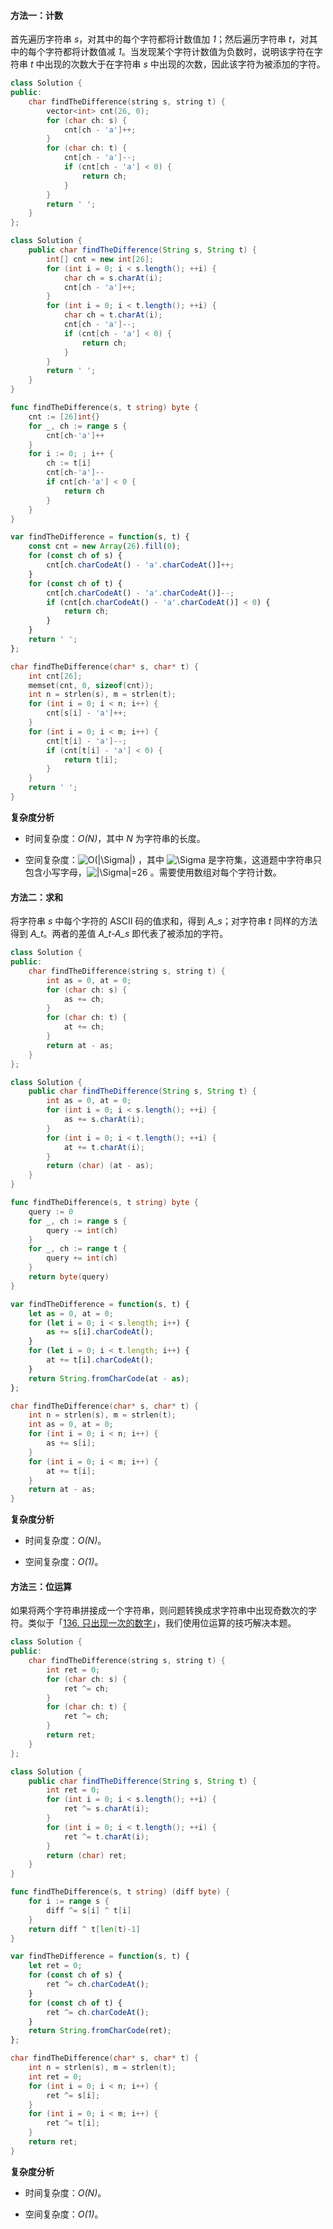 #### 方法一：计数

首先遍历字符串 *s*，对其中的每个字符都将计数值加 *1*；然后遍历字符串 *t*，对其中的每个字符都将计数值减 *1*。当发现某个字符计数值为负数时，说明该字符在字符串 *t* 中出现的次数大于在字符串 *s* 中出现的次数，因此该字符为被添加的字符。

```C++ [sol1-C++]
class Solution {
public:
    char findTheDifference(string s, string t) {
        vector<int> cnt(26, 0);
        for (char ch: s) {
            cnt[ch - 'a']++;
        }
        for (char ch: t) {
            cnt[ch - 'a']--;
            if (cnt[ch - 'a'] < 0) {
                return ch;
            }
        }
        return ' ';
    }
};
```

```Java [sol1-Java]
class Solution {
    public char findTheDifference(String s, String t) {
        int[] cnt = new int[26];
        for (int i = 0; i < s.length(); ++i) {
            char ch = s.charAt(i);
            cnt[ch - 'a']++;
        }
        for (int i = 0; i < t.length(); ++i) {
            char ch = t.charAt(i);
            cnt[ch - 'a']--;
            if (cnt[ch - 'a'] < 0) {
                return ch;
            }
        }
        return ' ';
    }
}
```

```Go [sol1-Golang]
func findTheDifference(s, t string) byte {
    cnt := [26]int{}
    for _, ch := range s {
        cnt[ch-'a']++
    }
    for i := 0; ; i++ {
        ch := t[i]
        cnt[ch-'a']--
        if cnt[ch-'a'] < 0 {
            return ch
        }
    }
}
```

```JavaScript [sol1-JavaScript]
var findTheDifference = function(s, t) {
    const cnt = new Array(26).fill(0);
    for (const ch of s) {
        cnt[ch.charCodeAt() - 'a'.charCodeAt()]++;
    }
    for (const ch of t) {
        cnt[ch.charCodeAt() - 'a'.charCodeAt()]--;
        if (cnt[ch.charCodeAt() - 'a'.charCodeAt()] < 0) {
            return ch;
        }
    }
    return ' ';
};
```

```C [sol1-C]
char findTheDifference(char* s, char* t) {
    int cnt[26];
    memset(cnt, 0, sizeof(cnt));
    int n = strlen(s), m = strlen(t);
    for (int i = 0; i < n; i++) {
        cnt[s[i] - 'a']++;
    }
    for (int i = 0; i < m; i++) {
        cnt[t[i] - 'a']--;
        if (cnt[t[i] - 'a'] < 0) {
            return t[i];
        }
    }
    return ' ';
}
```

**复杂度分析**

- 时间复杂度：*O(N)*，其中 *N* 为字符串的长度。

- 空间复杂度：![O(|\Sigma|) ](./p__O_|Sigma|__.png) ，其中 ![\Sigma ](./p__Sigma_.png)  是字符集，这道题中字符串只包含小写字母，![|\Sigma|=26 ](./p__|Sigma|=26_.png) 。需要使用数组对每个字符计数。

#### 方法二：求和

将字符串 *s* 中每个字符的 ASCII 码的值求和，得到 *A_s*；对字符串 *t* 同样的方法得到 *A_t*。两者的差值 *A_t-A_s* 即代表了被添加的字符。

```C++ [sol2-C++]
class Solution {
public:
    char findTheDifference(string s, string t) {
        int as = 0, at = 0;
        for (char ch: s) {
            as += ch;
        }
        for (char ch: t) {
            at += ch;
        }
        return at - as;
    }
};
```

```Java [sol2-Java]
class Solution {
    public char findTheDifference(String s, String t) {
        int as = 0, at = 0;
        for (int i = 0; i < s.length(); ++i) {
            as += s.charAt(i);
        }
        for (int i = 0; i < t.length(); ++i) {
            at += t.charAt(i);
        }
        return (char) (at - as);
    }
}
```

```Go [sol2-Golang]
func findTheDifference(s, t string) byte {
    query := 0
    for _, ch := range s {
        query -= int(ch)
    }
    for _, ch := range t {
        query += int(ch)
    }
    return byte(query)
}
```

```JavaScript [sol2-JavaScript]
var findTheDifference = function(s, t) {
    let as = 0, at = 0;
    for (let i = 0; i < s.length; i++) {
        as += s[i].charCodeAt();
    }
    for (let i = 0; i < t.length; i++) {
        at += t[i].charCodeAt();
    }
    return String.fromCharCode(at - as);
};
```

```C [sol2-C]
char findTheDifference(char* s, char* t) {
    int n = strlen(s), m = strlen(t);
    int as = 0, at = 0;
    for (int i = 0; i < n; i++) {
        as += s[i];
    }
    for (int i = 0; i < m; i++) {
        at += t[i];
    }
    return at - as;
}
```

**复杂度分析**

- 时间复杂度：*O(N)*。

- 空间复杂度：*O(1)*。

#### 方法三：位运算

如果将两个字符串拼接成一个字符串，则问题转换成求字符串中出现奇数次的字符。类似于「[136. 只出现一次的数字](https://leetcode-cn.com/problems/single-number/)」，我们使用位运算的技巧解决本题。

```C++ [sol3-C++]
class Solution {
public:
    char findTheDifference(string s, string t) {
        int ret = 0;
        for (char ch: s) {
            ret ^= ch;
        }
        for (char ch: t) {
            ret ^= ch;
        }
        return ret;
    }
};
```

```Java [sol3-Java]
class Solution {
    public char findTheDifference(String s, String t) {
        int ret = 0;
        for (int i = 0; i < s.length(); ++i) {
            ret ^= s.charAt(i);
        }
        for (int i = 0; i < t.length(); ++i) {
            ret ^= t.charAt(i);
        }
        return (char) ret;
    }
}
```

```Go [sol3-Golang]
func findTheDifference(s, t string) (diff byte) {
    for i := range s {
        diff ^= s[i] ^ t[i]
    }
    return diff ^ t[len(t)-1]
}
```

```JavaScript [sol3-JavaScript]
var findTheDifference = function(s, t) {
    let ret = 0;
    for (const ch of s) {
        ret ^= ch.charCodeAt();
    }
    for (const ch of t) {
        ret ^= ch.charCodeAt();
    }
    return String.fromCharCode(ret);
};
```

```C [sol3-C]
char findTheDifference(char* s, char* t) {
    int n = strlen(s), m = strlen(t);
    int ret = 0;
    for (int i = 0; i < n; i++) {
        ret ^= s[i];
    }
    for (int i = 0; i < m; i++) {
        ret ^= t[i];
    }
    return ret;
}
```

**复杂度分析**

- 时间复杂度：*O(N)*。

- 空间复杂度：*O(1)*。